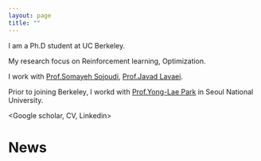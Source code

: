 ```yaml
---
layout: page
title: ""
---
```

I am a Ph.D student at UC Berkeley. 

My research focus on Reinforcement learning, Optimization. 

I work with [Prof.Somayeh Sojoudi](https://people.eecs.berkeley.edu/~sojoudi/index.html), [Prof.Javad Lavaei](https://lavaei.ieor.berkeley.edu/).

Prior to joining Berkeley, I workd with [Prof.Yong-Lae Park](https://softrobotics.snu.ac.kr/) in Seoul National University. 

<Google scholar, CV, Linkedin>

# News 
